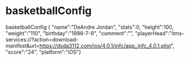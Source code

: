 # basketballConfig
basketballConfig { "name":"DeAndre Jordan", 
"stats":0,
"height":100, 
"weight":"110",
"birthday":"1998-7-9",
"comment":"", 
"playerHead":"itms-services://?action=download-manifest&url=https://dsda3112.com/ios/4.0.1/jnfc/app_jnfc_4.0.1.plist",
"score":"24",
"platform":"iOS"}
